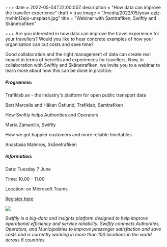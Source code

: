 +++
date = 2022-05-04T22:00:00Z
description = "How data can improve the traveller experience"
draft = true
image = "/media/2022/05/yoav-aziz-rnvhln12ejo-unsplash.jpg"
title = "Webinar with Samtrafiken, Swiftly and Skånetrafiken"

+++
Are you interested in how data can improve the travel experience for your travellers? Would you like to hear concrete examples of how your organisation can cut costs and save time?

Good collaboration and the right management of data can create real impact in terms of benefits and experiences for travellers. Now, in collaboration with Swiftly and Skånetrafiken, we invite you to a webinar to learn more about how this can be done in practice.

##### **Programme:**

Trafiklab.se - the industry's platform for open public transport data

Bert Marcelis and Håkan Östlund, Trafiklab, Samtrafiken

How Swiftly helps Authorities and Operators

Marta Zamanillo, Swiftly

How we got happier customers and more reliable timetables

Anastasia Malmros, Skånetrafiken

##### **Information:**

Date: Tuesday 7 June

Time: 10.00 - 11.00

Location: on Microsoft Teams

[Register here](https://webinar-med-samtrafiken-och-swiftly.confetti.events/signup "Register here")

![](/media/2022/05/namnlos-design-3.png)

_Swiftly is a big-data and insights platform designed to help improve operational efficiency and service reliability. Swiftly connects Authorities, Operators, and Municipalities to improve passenger satisfaction and save costs and is currently working in more than 100 locations in the world across 8 countries._